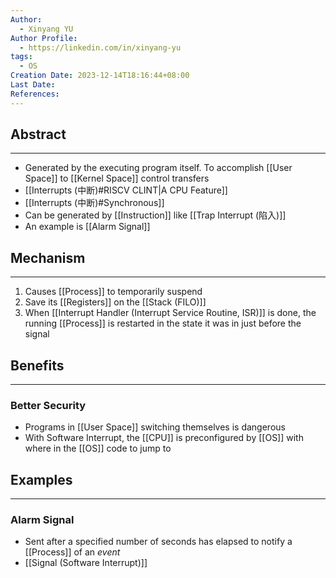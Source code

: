 ```yaml
---
Author:
  - Xinyang YU
Author Profile:
  - https://linkedin.com/in/xinyang-yu
tags:
  - OS
Creation Date: 2023-12-14T18:16:44+08:00
Last Date: 
References:
---
```

## Abstract
---
- Generated by the executing program itself. To accomplish [[User Space]] to [[Kernel Space]] control transfers
- [[Interrupts (中断)#RISCV CLINT|A CPU Feature]]
- [[Interrupts (中断)#Synchronous]]
- Can be generated by [[Instruction]] like [[Trap Interrupt (陷入)]]
- An example is [[Alarm Signal]]

## Mechanism
---
1. Causes [[Process]] to temporarily suspend
2. Save its [[Registers]] on the [[Stack (FILO)]]
3. When [[Interrupt Handler (Interrupt Service Routine, ISR)]] is done, the running [[Process]] is restarted in the state it was in just before the signal

## Benefits
---
### Better Security
- Programs in [[User Space]] switching themselves is dangerous 
- With Software Interrupt, the [[CPU]] is preconfigured by [[OS]] with where in the [[OS]] code to jump to


## Examples
---
### Alarm Signal
- Sent after a specified number of seconds has elapsed to notify a [[Process]] of an *event*
- [[Signal (Software Interrupt)]]